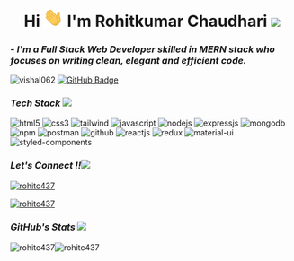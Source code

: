 <h1 align="center">
  Hi
  <img
    src="https://raw.githubusercontent.com/ABSphreak/ABSphreak/master/gifs/Hi.gif"
    width="35"
  />
  I'm Rohitkumar Chaudhari
  <img
    src="https://camo.githubusercontent.com/d3359cb00ab0b5ed8f2e1fe3fceb4fbaf3b614340f8c0db99c17b9f50b351770/68747470733a2f2f656d6f6a69732e736c61636b6d6f6a69732e636f6d2f656d6f6a69732f696d616765732f313533313834393433302f343234362f626c6f622d73756e676c61737365732e6769663f31353331383439343330"
    width="35"
  />
</h1>
<h3>
  -
  <i
    >I'm a Full Stack Web Developer skilled in MERN stack who focuses on writing
    clean, elegant and efficient code.</i
  >
</h3>

<p align="left">
  <img
    src="https://komarev.com/ghpvc/?username=rohitc437&label=Profile%20views&color=0e75b6&style=flat"
    alt="vishal062"
  />
  <a href="https://github.com/rohitc437?tab=followers"
    ><img
      src="https://img.shields.io/github/followers/rohitc437?label=Followers&style=social"
      alt="GitHub Badge"
  /></a>
</p>

<h3>
  <i
    >Tech Stack
    <img
      src="https://camo.githubusercontent.com/beb64ff21c883e318e4f5db5231c2ba4175705bea1c9249e82a41ab375db4f75/68747470733a2f2f6d65646961322e67697068792e636f6d2f6d656469612f51737347456d706b79454f684243623765312f67697068792e6769663f6369643d656366303565343761306e336769316266716e74716d6f62386739616964316f796a327772336473336d67373030626c267269643d67697068792e676966"
      width="35"
  /></i>
</h3>

<p>
  <img
    src="https://img.shields.io/badge/HTML5-E34F26?style=for-the-badge&logo=html5&logoColor=white"
    alt="html5"
  />
  <img
    src="https://img.shields.io/badge/CSS3-1572B6?style=for-the-badge&logo=css3&logoColor=white"
    alt="css3"
  />
  <img
    src="https://img.shields.io/badge/Tailwind_CSS-38B2AC?style=for-the-badge&logo=tailwind-css&logoColor=white"
    alt="tailwind"
  />
  <img
    src="https://img.shields.io/badge/JavaScript-323330?style=for-the-badge&logo=javascript&logoColor=F7DF1E"
    alt="javascript"
  />
  <img
    src="https://img.shields.io/badge/Node.js-339933?style=for-the-badge&logo=nodedotjs&logoColor=white"
    alt="nodejs"
  />
  <img
    src="https://img.shields.io/badge/Express.js-000000?style=for-the-badge&logo=express&logoColor=white"
    alt="expressjs"
  />
  <img
    src="https://img.shields.io/badge/MongoDB-4EA94B?style=for-the-badge&logo=mongodb&logoColor=white"
    alt="mongodb"
  />
  <img
    src="https://img.shields.io/badge/npm-CB3837?style=for-the-badge&logo=npm&logoColor=white"
    alt="npm"
  />
  <img
    src="https://img.shields.io/badge/Postman-FF6C37?style=for-the-badge&logo=Postman&logoColor=white"
    alt="postman"
  />
  <img
    src="https://img.shields.io/badge/GitHub-100000?style=for-the-badge&logo=github&logoColor=white"
    alt="github"
  />
  <img
    src="https://img.shields.io/badge/React-20232A?style=for-the-badge&logo=react&logoColor=61DAFB"
    alt="reactjs"
  />
  <img
    src="https://img.shields.io/badge/Redux-593D88?style=for-the-badge&logo=redux&logoColor=white"
    alt="redux"
  />
  <img
    src="https://img.shields.io/badge/Material%20UI-007FFF?style=for-the-badge&logo=mui&logoColor=white"
    alt="material-ui"
  />
  <img
    src="https://img.shields.io/badge/styled--components-DB7093?style=for-the-badge&logo=styled-components&logoColor=white"
    alt="styled-components"
  />
</p>

<h3>
  <i
    >Let's Connect !!<img
      src="https://raw.githubusercontent.com/ShahriarShafin/ShahriarShafin/main/Assets/handshake.gif"
      width="100"
  /></i>
</h3>
<p align="left">
  <a
    href="https://www.linkedin.com/in/rohitkumar-chaudhari-0160b9119"
    target="blank"
    ><img
      align="center"
      src="https://img.shields.io/badge/LinkedIn-0077B5?style=for-the-badge&logo=linkedin&logoColor=white"
      alt="rohitc437"
  /></a>

  <a
    title="rohitc437@gmail.com"
    href="mailto:rohitc437@gmail.com"
    target="blank"
    ><img
      align="center"
      src="https://img.shields.io/badge/Gmail-D14836?style=for-the-badge&logo=gmail&logoColor=white"
      alt="rohitc437"
  /></a>
</p>

<h3>
  <i
    >GitHub's Stats
    <img
      src="https://camo.githubusercontent.com/f11b92476ee793cfe97f20e0564ab552bd9bd670179d7b6772c59bb4d3218ca6/68747470733a2f2f692e70696e696d672e636f6d2f6f726967696e616c732f36352f63342f66342f36356334663435323537316265313236316539633632336637646134383861632e676966"
      width="35"
  /></i>
</h3>

<p>
  <img
    align="center"
    src="https://github-readme-stats.vercel.app/api?username=rohitc437&count_private=true&show_icons=true&include_all_commits=true&hide=issues,contribs&border_radius=0&locale=en"
    alt="rohitc437"
    height="139"
  /><img
    align="center"
    src="https://github-readme-stats.vercel.app/api/top-langs/?username=m-sehrawat&layout=compact&border_radius=0"
    alt="rohitc437"
    height="139"
  />
</p>

